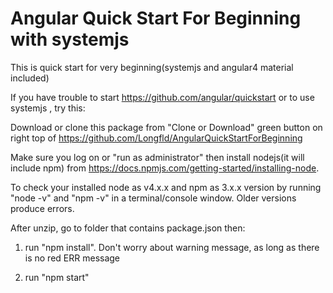 # Angular Quick Start For Beginning with systemjs
This is quick start for very beginning(systemjs and angular4 material included)

If you have trouble to start https://github.com/angular/quickstart or to use systemjs , try this:

Download or clone this package from "Clone or Download" green button on right top of https://github.com/Longfld/AngularQuickStartForBeginning 

Make sure you log on or "run as administrator"  then install nodejs(it will include npm) from https://docs.npmjs.com/getting-started/installing-node.

To check your installed node as v4.x.x and npm as 3.x.x  version by running "node -v" and "npm -v" in a terminal/console window. Older versions produce errors.

After unzip, go to folder that contains package.json then: 

1. run "npm install". Don't worry about warning message, as long as there is no red ERR message

2. run "npm start"




